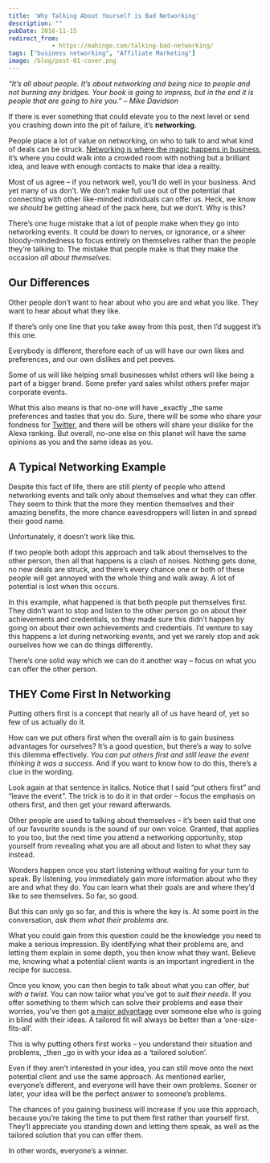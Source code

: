 ```yaml
---
title: 'Why Talking About Yourself is Bad Networking'
description: ""
pubDate: 2016-11-15
redirect_from:
            - https://mahinge.com/talking-bad-networking/
tags: ["business networking", "Affiliate Marketing"]
image: /blog/post-01-cover.png
---
```

_“It’s all about people. It’s about networking and being nice to people and not burning any bridges. Your book is going to impress, but in the end it is people that are going to hire you.” – Mike Davidson_

If there is ever something that could elevate you to the next level or send you crashing down into the pit of failure, it’s **networking.**

People place a lot of value on networking, on who to talk to and what kind of deals can be struck. [Networking is where the magic happens in business](https://smallbiztrends.com/2014/11/benefits-of-in-person-networking.html), it’s where you could walk into a crowded room with nothing but a brilliant idea, and leave with enough contacts to make that idea a reality.

Most of us agree – if you network well, you’ll do well in your business. And yet many of us don’t. We don’t make full use out of the potential that connecting with other like-minded individuals can offer us. Heck, we know we _should_ be getting ahead of the pack here, but we don’t. Why is this?

There’s one huge mistake that a lot of people make when they go into networking events. It could be down to nerves, or ignorance, or a sheer bloody-mindedness to focus entirely on themselves rather than the people they’re talking to. The mistake that people make is that they make the occasion _all about themselves_.

## **Our Differences**

Other people don’t want to hear about who you are and what you like. They want to hear about what they like.

If there’s only one line that you take away from this post, then I’d suggest it’s this one.

Everybody is different, therefore each of us will have our own likes and preferences, and our own dislikes and pet peeves.

Some of us will like helping small businesses whilst others will like being a part of a bigger brand. Some prefer yard sales whilst others prefer major corporate events.

What this also means is that no-one will have \_exactly \_the same preferences and tastes that you do. Sure, there will be some who share your fondness for [Twitter](http://spinsucks.com/social-media/using-twitter-for-effective-media-relations/), and there will be others will share your dislike for the Alexa ranking. But overall, no-one else on this planet will have the same opinions as you and the same ideas as you.

## **A Typical Networking Example**

Despite this fact of life, there are still plenty of people who attend networking events and talk only about themselves and what they can offer. They seem to think that the more they mention themselves and their amazing benefits, the more chance eavesdroppers will listen in and spread their good name.

Unfortunately, it doesn’t work like this.

If two people both adopt this approach and talk about themselves to the other person, then all that happens is a clash of noises. Nothing gets done, no new deals are struck, and there’s every chance one or both of these people will get annoyed with the whole thing and walk away. A lot of potential is lost when this occurs.

In this example, what happened is that both people put themselves first. They didn’t want to stop and listen to the other person go on about their achievements and credentials, so they made sure this didn’t happen by going on about their own achievements and credentials. I’d venture to say this happens a lot during networking events, and yet we rarely stop and ask ourselves how we can do things differently.

There’s one solid way which we can do it another way – focus on what you can offer the other person.

## **THEY Come First In Networking**

Putting others first is a concept that nearly all of us have heard of, yet so few of us actually do it.

How can we put others first when the overall aim is to gain business advantages for ourselves? It’s a good question, but there’s a way to solve this dilemma effectively. _You can put others first and still leave the event thinking it was a success_. And if you want to know how to do this, there’s a clue in the wording.

Look again at that sentence in italics. Notice that I said “put others first” and “leave the event”. The trick is to do it in that order – focus the emphasis on others first, and then get your reward afterwards.

Other people are used to talking about themselves – it’s been said that one of our favourite sounds is the sound of our own voice. Granted, that applies to you too, but the next time you attend a networking opportunity, stop yourself from revealing what you are all about and listen to what they say instead.

Wonders happen once you start listening without waiting for your turn to speak. By listening, you immediately gain more information about who they are and what they do. You can learn what their goals are and where they’d like to see themselves. So far, so good.

But this can only go so far, and this is where the key is. At some point in the conversation, _ask them what their problems are._

What you could gain from this question could be the knowledge you need to make a serious impression. By identifying what their problems are, and letting them explain in some depth, you then know what they want. Believe me, knowing what a potential client wants is an important ingredient in the recipe for success.

Once you know, you can then begin to talk about what you can offer, _but with a twist._ You can now tailor what you’ve got to _suit their needs_. If you offer something to them which can solve their problems and ease their worries, you’ve then got [a major advantage](http://www.businessesgrow.com/2011/12/14/the-customer-is-the-customer-adapt-or-die/) over someone else who is going in blind with their ideas. A tailored fit will always be better than a ‘one-size-fits-all’.

This is why putting others first works – you understand their situation and problems, \_then \_go in with your idea as a ‘tailored solution’.

Even if they aren’t interested in your idea, you can still move onto the next potential client and use the same approach. As mentioned earlier, everyone’s different, and everyone will have their own problems. Sooner or later, your idea will be the perfect answer to someone’s problems.

The chances of you gaining business will increase if you use this approach, because you’re taking the time to put them first rather than yourself first. They’ll appreciate you standing down and letting them speak, as well as the tailored solution that you can offer them.

In other words, everyone’s a winner.

